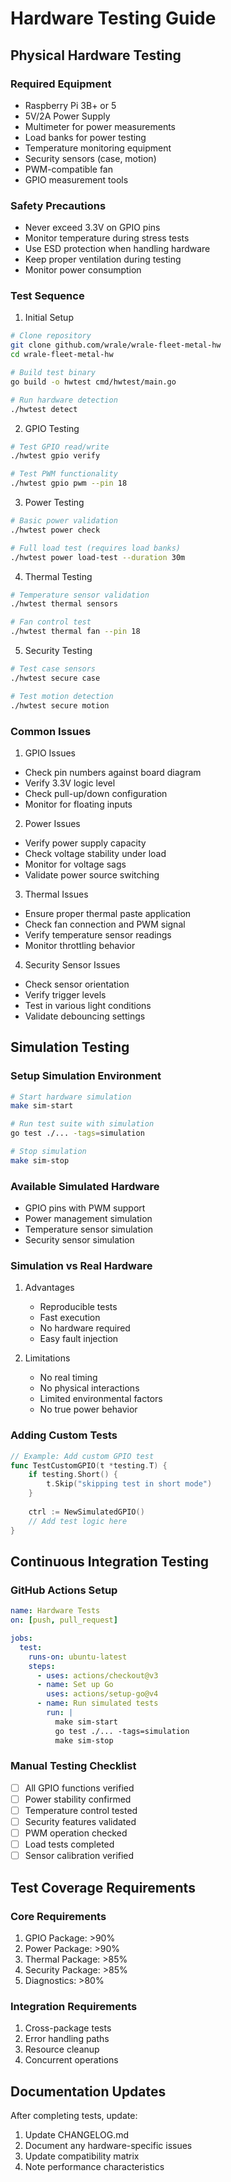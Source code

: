 # Hardware Testing Guide

## Physical Hardware Testing

### Required Equipment
- Raspberry Pi 3B+ or 5
- 5V/2A Power Supply
- Multimeter for power measurements
- Load banks for power testing
- Temperature monitoring equipment
- Security sensors (case, motion)
- PWM-compatible fan
- GPIO measurement tools

### Safety Precautions
- Never exceed 3.3V on GPIO pins
- Monitor temperature during stress tests
- Use ESD protection when handling hardware
- Keep proper ventilation during testing
- Monitor power consumption

### Test Sequence

1. Initial Setup
```bash
# Clone repository
git clone github.com/wrale/wrale-fleet-metal-hw
cd wrale-fleet-metal-hw

# Build test binary
go build -o hwtest cmd/hwtest/main.go

# Run hardware detection
./hwtest detect
```

2. GPIO Testing
```bash
# Test GPIO read/write
./hwtest gpio verify

# Test PWM functionality
./hwtest gpio pwm --pin 18
```

3. Power Testing
```bash
# Basic power validation
./hwtest power check

# Full load test (requires load banks)
./hwtest power load-test --duration 30m
```

4. Thermal Testing
```bash
# Temperature sensor validation
./hwtest thermal sensors

# Fan control test
./hwtest thermal fan --pin 18
```

5. Security Testing
```bash
# Test case sensors
./hwtest secure case

# Test motion detection
./hwtest secure motion
```

### Common Issues

1. GPIO Issues
- Check pin numbers against board diagram
- Verify 3.3V logic level
- Check pull-up/down configuration
- Monitor for floating inputs

2. Power Issues
- Verify power supply capacity
- Check voltage stability under load
- Monitor for voltage sags
- Validate power source switching

3. Thermal Issues
- Ensure proper thermal paste application
- Check fan connection and PWM signal
- Verify temperature sensor readings
- Monitor throttling behavior

4. Security Sensor Issues
- Check sensor orientation
- Verify trigger levels
- Test in various light conditions
- Validate debouncing settings

## Simulation Testing

### Setup Simulation Environment
```bash
# Start hardware simulation
make sim-start

# Run test suite with simulation
go test ./... -tags=simulation

# Stop simulation
make sim-stop
```

### Available Simulated Hardware
- GPIO pins with PWM support
- Power management simulation
- Temperature sensor simulation
- Security sensor simulation

### Simulation vs Real Hardware
1. Advantages
   - Reproducible tests
   - Fast execution
   - No hardware required
   - Easy fault injection

2. Limitations
   - No real timing
   - No physical interactions
   - Limited environmental factors
   - No true power behavior

### Adding Custom Tests
```go
// Example: Add custom GPIO test
func TestCustomGPIO(t *testing.T) {
    if testing.Short() {
        t.Skip("skipping test in short mode")
    }
    
    ctrl := NewSimulatedGPIO()
    // Add test logic here
}
```

## Continuous Integration Testing

### GitHub Actions Setup
```yaml
name: Hardware Tests
on: [push, pull_request]

jobs:
  test:
    runs-on: ubuntu-latest
    steps:
      - uses: actions/checkout@v3
      - name: Set up Go
        uses: actions/setup-go@v4
      - name: Run simulated tests
        run: |
          make sim-start
          go test ./... -tags=simulation
          make sim-stop
```

### Manual Testing Checklist
- [ ] All GPIO functions verified
- [ ] Power stability confirmed
- [ ] Temperature control tested
- [ ] Security features validated
- [ ] PWM operation checked
- [ ] Load tests completed
- [ ] Sensor calibration verified

## Test Coverage Requirements

### Core Requirements
1. GPIO Package: >90%
2. Power Package: >90%
3. Thermal Package: >85%
4. Security Package: >85%
5. Diagnostics: >80%

### Integration Requirements
1. Cross-package tests
2. Error handling paths
3. Resource cleanup
4. Concurrent operations

## Documentation Updates

After completing tests, update:
1. Update CHANGELOG.md
2. Document any hardware-specific issues
3. Update compatibility matrix
4. Note performance characteristics